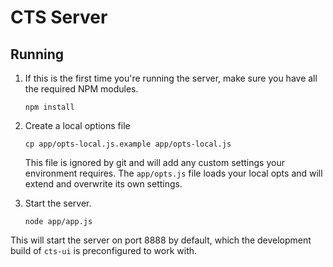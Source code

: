 CTS Server
==========

Running
--------

1. If this is the first time you're running the server, make sure you have all
the required NPM modules.

     ```
     npm install
     ```

2. Create a local options file

     ```
     cp app/opts-local.js.example app/opts-local.js
     ```

   This file is ignored by git and will add any custom settings your
   environment requires. The `app/opts.js` file loads your local opts and will
   extend and overwrite its own settings.

3. Start the server.

     ```
     node app/app.js
     ```

This will start the server on port 8888 by default, which the development build
of `cts-ui` is preconfigured to work with.
